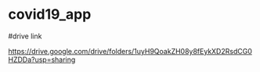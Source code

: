 # covid19_app

#drive link

https://drive.google.com/drive/folders/1uyH9QoakZH08y8fEykXD2RsdCG0HZDDa?usp=sharing
 
